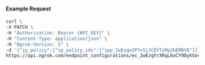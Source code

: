 <!-- Code generated for API Clients. DO NOT EDIT. -->

#### Example Request

```bash
curl \
-X PATCH \
-H "Authorization: Bearer {API_KEY}" \
-H "Content-Type: application/json" \
-H "Ngrok-Version: 2" \
-d '{"ip_policy":{"ip_policy_ids":["ipp_2wEzqe2PYvSjJCEFTxMp2bEMNtB"]}}' \
https://api.ngrok.com/endpoint_configurations/ec_2wEzqYrXRqL6oCY9OykVovQo93W
```

